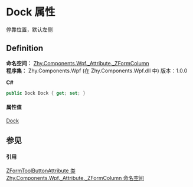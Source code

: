# Dock 属性


停靠位置，默认左侧



## Definition
**命名空间：** <a href="abb94ccb-8a67-80c6-17c1-29dfebcf677a">Zhy.Components.Wpf._Attribute._ZFormColumn</a>  
**程序集：** Zhy.Components.Wpf (在 Zhy.Components.Wpf.dll 中) 版本：1.0.0

**C#**
``` C#
public Dock Dock { get; set; }
```



#### 属性值
<a href="https://learn.microsoft.com/dotnet/api/system.windows.controls.dock" target="_blank" rel="noopener noreferrer">Dock</a>

## 参见


#### 引用
<a href="aa85ef3e-3073-9834-25e0-27a0f76c1f0f">ZFormToolButtonAttribute 类</a>  
<a href="abb94ccb-8a67-80c6-17c1-29dfebcf677a">Zhy.Components.Wpf._Attribute._ZFormColumn 命名空间</a>  
